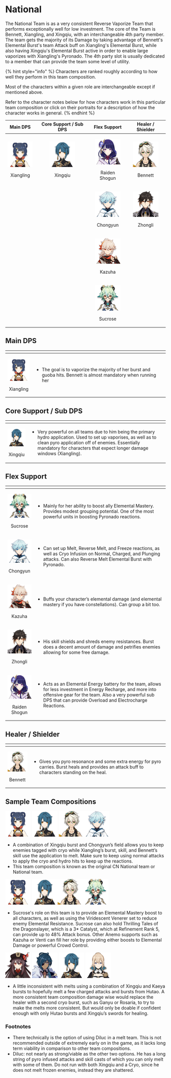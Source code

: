 # National

The National Team is as a very consistent Reverse Vaporize Team that performs exceptionally well for low investment. The core of the Team is Bennett, Xiangling, and Xingqiu, with an interchangeable 4th party member. The team gets the majority of its Damage by taking advantage of Bennett's Elemental Burst's team Attack buff on Xiangling's Elemental Burst, while also having Xingqiu's Elemental Burst active in order to enable large vaporizes with Xiangling's Pyronado. The 4th party slot is usually dedicated to a member that can provide the team some level of utility.

{% hint style="info" %}
Characters are ranked roughly according to how well they perform in this team composition.

Most of the characters within a given role are interchangeable except if mentioned above.  
  
Refer to the character notes below for how characters work in this particular team composition or click on their portraits for a description of how the character works in general.
{% endhint %}

<table>
  <thead>
    <tr>
      <th style="text-align:center">Main DPS</th>
      <th style="text-align:center">Core Support / Sub DPS</th>
      <th style="text-align:center">Flex Support</th>
      <th style="text-align:center">Healer / Shielder</th>
    </tr>
  </thead>
  <tbody>
    <tr>
      <td style="text-align:center">
        <p>
          <img src="../.gitbook/assets/ui_avataricon_xiangling.png" alt/>
        </p>
        <p>Xiangling</p>
      </td>
      <td style="text-align:center">
        <p>
          <img src="../.gitbook/assets/ui_avataricon_xingqiu.png" alt/>
        </p>
        <p>Xingqiu</p>
      </td>
      <td style="text-align:center">
        <p>
          <img src="../.gitbook/assets/ui_avataricon_shougun.png" alt/>
        </p>
        <p>Raiden Shogun</p>
      </td>
      <td style="text-align:center">
        <p>
          <img src="../.gitbook/assets/ui_avataricon_bennett.png" alt/>
        </p>
        <p>Bennett</p>
      </td>
    </tr>
    <tr>
      <td style="text-align:center"></td>
      <td style="text-align:center"></td>
      <td style="text-align:center">
        <p>
          <img src="../.gitbook/assets/ui_avataricon_chongyun.png" alt/>
        </p>
        <p>Chongyun</p>
      </td>
      <td style="text-align:center">
        <p>
          <img src="../.gitbook/assets/ui_avataricon_zhongli.png" alt/>
        </p>
        <p>Zhongli</p>
      </td>
    </tr>
    <tr>
      <td style="text-align:center"></td>
      <td style="text-align:center"></td>
      <td style="text-align:center">
        <p>
          <img src="../.gitbook/assets/ui_avataricon_kazuha.png" alt/>
        </p>
        <p>Kazuha</p>
      </td>
      <td style="text-align:center"></td>
    </tr>
    <tr>
      <td style="text-align:center"></td>
      <td style="text-align:center"></td>
      <td style="text-align:center">
        <p>
          <img src="../.gitbook/assets/ui_avataricon_sucrose.png" alt/>
        </p>
        <p>Sucrose</p>
      </td>
      <td style="text-align:center"></td>
    </tr>
  </tbody>
</table>

## Main DPS

<table>
  <thead>
    <tr>
      <th style="text-align:center"></th>
      <th style="text-align:left"></th>
    </tr>
  </thead>
  <tbody>
    <tr>
      <td style="text-align:center">
        <p>
          <img src="../.gitbook/assets/ui_avataricon_xiangling.png" alt/>
        </p>
        <p>Xiangling</p>
      </td>
      <td style="text-align:left">
        <p></p>
        <ul>
          <li>The goal is to vaporize the majority of her burst and guoba hits. Bennett
            is almost mandatory when running her</li>
        </ul>
      </td>
    </tr>
  </tbody>
</table>

## Core Support / Sub DPS

<table>
  <thead>
    <tr>
      <th style="text-align:center"></th>
      <th style="text-align:left"></th>
    </tr>
  </thead>
  <tbody>
    <tr>
      <td style="text-align:center">
        <p>
          <img src="../.gitbook/assets/ui_avataricon_xingqiu.png" alt/>
        </p>
        <p>Xingqiu</p>
      </td>
      <td style="text-align:left">
        <p></p>
        <ul>
          <li>Very powerful on all teams due to him being the primary hydro application.
            Used to set up vaporises, as well as to clean pyro application off of enemies.
            Essentially mandatory for characters that expect longer damage windows
            (Xiangling).</li>
        </ul>
      </td>
    </tr>
  </tbody>
</table>

## Flex Support

<table>
  <thead>
    <tr>
      <th style="text-align:center"></th>
      <th style="text-align:left"></th>
    </tr>
  </thead>
  <tbody>
    <tr>
      <td style="text-align:center">
        <p>
          <img src="../.gitbook/assets/ui_avataricon_sucrose.png" alt/>
        </p>
        <p>Sucrose</p>
      </td>
      <td style="text-align:left">
        <p></p>
        <ul>
          <li>Mainly for her ability to boost ally Elemental Mastery. Provides modest
            grouping potential. One of the most powerful units in boosting Pyronado
            reactions.</li>
        </ul>
      </td>
    </tr>
    <tr>
      <td style="text-align:center">
        <p>
          <img src="../.gitbook/assets/ui_avataricon_chongyun.png" alt/>
        </p>
        <p>Chongyun</p>
      </td>
      <td style="text-align:left">
        <p></p>
        <ul>
          <li>Can set up Melt, Reverse Melt, and Freeze reactions, as well as Cryo Infusion
            on Normal, Charged, and Plunging attacks. Can also Reverse Melt Elemental
            Burst with Pyronado.</li>
        </ul>
      </td>
    </tr>
    <tr>
      <td style="text-align:center">
        <p>
          <img src="../.gitbook/assets/ui_avataricon_kazuha.png" alt/>
        </p>
        <p>Kazuha</p>
      </td>
      <td style="text-align:left">
        <p></p>
        <ul>
          <li>Buffs your character&#x2019;s elemental damage (and elemental mastery
            if you have constellations). Can group a bit too.</li>
        </ul>
      </td>
    </tr>
    <tr>
      <td style="text-align:center">
        <p>
          <img src="../.gitbook/assets/ui_avataricon_zhongli.png" alt/>
        </p>
        <p>Zhongli</p>
      </td>
      <td style="text-align:left">
        <p></p>
        <ul>
          <li>His skill shields and shreds enemy resistances. Burst does a decent amount
            of damage and petrifies enemies allowing for some free damage.</li>
        </ul>
      </td>
    </tr>
    <tr>
      <td style="text-align:center">
        <p>
          <img src="../.gitbook/assets/ui_avataricon_shougun.png" alt/>
        </p>
        <p>Raiden Shogun</p>
      </td>
      <td style="text-align:left">
        <p></p>
        <ul>
          <li>Acts as an Elemental Energy battery for the team, allows for less investment
            in Energy Recharge, and more into offensive gear for the team. Also a very
            powerful sub DPS that can provide Overload and Electrocharge Reactions.</li>
        </ul>
      </td>
    </tr>
  </tbody>
</table>

## Healer / Shielder

<table>
  <thead>
    <tr>
      <th style="text-align:center"></th>
      <th style="text-align:left"></th>
    </tr>
  </thead>
  <tbody>
    <tr>
      <td style="text-align:center">
        <p>
          <img src="../.gitbook/assets/ui_avataricon_bennett.png" alt/>
        </p>
        <p>Bennett</p>
      </td>
      <td style="text-align:left">
        <p></p>
        <ul>
          <li>Gives you pyro resonance and some extra energy for pyro carries. Burst
            heals and provides an attack buff to characters standing on the heal.</li>
        </ul>
      </td>
    </tr>
  </tbody>
</table>

## Sample Team Compositions

![](../.gitbook/assets/ui_avataricon_xiangling.png) ![](../.gitbook/assets/ui_avataricon_xingqiu.png)  ![](../.gitbook/assets/ui_avataricon_bennett.png)![](../.gitbook/assets/ui_avataricon_chongyun.png) 

* A combination of Xingqiu burst and Chongyun’s field allows you to keep enemies tagged with cryo while Xiangling’s burst, skill, and Bennett’s skill use the application to melt. Make sure to keep using normal attacks to apply the cryo and hydro hits to keep up the reactions.
* This team composition is known as the original CN National team or National team.

![](../.gitbook/assets/ui_avataricon_xiangling.png) ![](../.gitbook/assets/ui_avataricon_xingqiu.png)![](../.gitbook/assets/ui_avataricon_bennett.png)![](../.gitbook/assets/ui_avataricon_sucrose.png)   

* Sucrose's role on this team is to provide an Elemental Mastery boost to all characters, as well as using the Viridescent Venerer set to reduce enemy Elemental Resistance. Sucrose can also hold Thrilling Tales of the Dragonslayer, which is a 3\* Catalyst, which at Refinement Rank 5, can provide up to 48% Attack bonus. Other Anemo supports such as Kazuha or Venti can fill her role by providing either boosts to Elemental Damage or powerful Crowd Control.

![](../.gitbook/assets/ui_avataricon_hutao.png) ![](../.gitbook/assets/ui_avataricon_kaeya.png) ![](../.gitbook/assets/ui_avataricon_xingqiu.png) ![](../.gitbook/assets/ui_avataricon_jean.png) 

* A little inconsistent with melts using a combination of Xingqiu and Kaeya bursts to hopefully melt a few charged attacks and bursts from Hutao. A more consistent team composition damage wise would replace the healer with a second cryo burst, such as Ganyu or Rosaria, to try to make the melts more consistent. But would only be doable if confident enough with only Hutao bursts and Xingqiu’s swords for healing. 

### Footnotes

* There technically is the option of using Diluc in a melt team. This is not recommended outside of extremely early on in the game, as it lacks long term viability in comparison to other team compositions.
* Diluc: not nearly as strong/viable as the other two options. He has a long string of pyro infused attacks and skill casts of which you can only melt with some of them. Do not run with both Xingqiu and a Cryo, since he does not melt frozen enemies, instead they are shattered.

